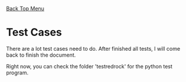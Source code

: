 [Back Top Menu](../README.md)

# Test Cases

There are a lot test cases need to do. After finished all tests, I will come back to finish the document.

Right now, you can check the folder 'testredrock' for the python test program.